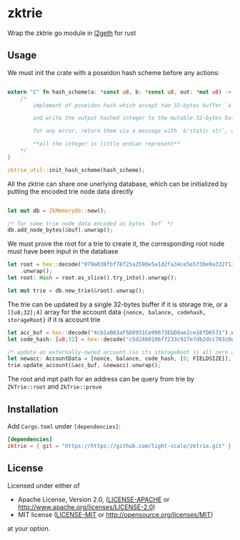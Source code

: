 # zktrie

Wrap the zktrie go module in [l2geth](http://github.com/light-scale/go-ethereum) for rust

## Usage

We must init the crate with a poseidon hash scheme before any actions:

```rust

extern "C" fn hash_scheme(a: *const u8, b: *const u8, out: *mut u8) -> *const i8 {
    /*
        implement of poseidon hash which accept two 32-bytes buffer `a` and `b` as integer of finite field

        and write the output hashed integer to the mutable 32-bytes buffer `out`

        for any error, return them via a message with `&'static str`, or return ptr::null for success

        **all the integer is little endian represent**
    */
}

zktrie_util::init_hash_scheme(hash_scheme);

```

All the zktrie can share one unerlying database, which can be initialized by putting the encoded trie node data directly

```rust

let mut db = ZkMemoryDb::new();

/* for some trie node data encoded as bytes `buf` */
db.add_node_bytes(&buf).unwrap();

```

We must prove the root for a trie to create it, the corresponding root node must have been input in the database

```rust
let root = hex::decode("079a038fbf78f25a2590e5a1d2fa34ce5e5f30e9a332713b43fa0e51b8770ab8")
    .unwrap();
let root: Hash = root.as_slice().try_into().unwrap();

let mut trie = db.new_trie(&root).unwrap();
```

The trie can be updated by a single 32-bytes buffer if it is storage trie, or a `[[u8;32];4]` array for the account data `{nonce, balance, codehash, storageRoot}` if it is account trie

```rust
let acc_buf = hex::decode("4cb1aB63aF5D8931Ce09673EbD8ae2ce16fD6571").unwrap();
let code_hash: [u8;32] = hex::decode("c5d2460186f7233c927e7db2dcc703c0e500b653ca82273b7bfad8045d85a470").unwrap().as_slice().try_into().unwrap();

/* update an externally-owned account (so its storageRoot is all zero and code_hash equal to keccak256(nil)) */
let newacc: AccountData = [nonce, balance, code_hash, [0; FIELDSIZE]];
trie.update_account(&acc_buf, &newacc).unwrap();

```

The root and mpt path for an address can be query from trie by `ZkTrie::root` and `ZkTrie::prove`

## Installation

Add `Cargo.toml` under `[dependencies]`:

```toml
[dependencies]
zktrie = { git = "https://https://github.com/light-scale/zktrie.git" }
```

## License

Licensed under either of

- Apache License, Version 2.0, ([LICENSE-APACHE](LICENSE-APACHE) or http://www.apache.org/licenses/LICENSE-2.0)
- MIT license ([LICENSE-MIT](LICENSE-MIT) or http://opensource.org/licenses/MIT)

at your option.
